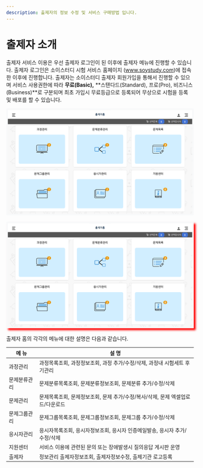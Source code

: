 ```yaml
---
description: 출제자의 정보 수정 및 서비스 구매방법 입니다.
---
```


# 출제자 소개

출제자 서비스 이용은 우선 출제자 로그인이 된 이후에 출제자 메뉴에 진행할 수 있습니다. 출제자 로그인은 소이스터디 시험 서비스 홈페이지 (www.soystudy.com)에 접속한 이후에 진행합니다. 출제자는 소이스터디 출제자 회원가입을 통해서 진행할 수 있으며 서비스 사용권한에 따라 **무료(Basic),** **스탠다드(Standard), 프로(Pro), 비즈니스(Business)**로 구분되며 최초 가입시 무료등급으로 등록되어 무상으로 시험을 등록 및 배포를 할 수 있습니다.

![](../.gitbook/assets/main.png)

<img src="../.gitbook/assets/main.png" style="box-shadow: 5px 5px 5px red; border:5px solide red;">

출제자 홈의 각각의 메뉴에 대한 설명은 다음과 같습니다.

| 메 뉴    | 설 명                                           |
| ------ | --------------------------------------------- |
| 과정관리   | 과정목록조회, 과정정보조회, 과정 추가/수정/삭제, 과정내 시험세트 후기관리    |
| 문제분류관리 | 문제분류목록조회, 문제분류정보조회, 문제분류 추가/수정/삭제             |
| 문제관리   | 문제목록조회, 문제정보조회, 문제 추가/수정/복사/삭제, 문제 엑셀업로드/다운로드 |
| 문제그룹관리 | 문제그룹목록조회, 문제그룹정보조회, 문제그룹 추가/수정/삭제             |
| 응시자관리  | 응시자목록조회, 응시자정보조회, 응시자 인증메일발송, 응시자 추가/수정/삭제    |
| 지원센터   | 서비스 이용에 관련된 문의 또는 장애발생시 질의응답 게시판 운영           |
| 출제자    | 정보관리 출제자정보조회, 출제자정보수정, 출제기관 로고등록              |
